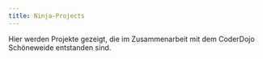 ```yaml
---
title: Ninja-Projects
---
```


Hier werden Projekte gezeigt, die im Zusammenarbeit mit dem CoderDojo Schöneweide entstanden sind.